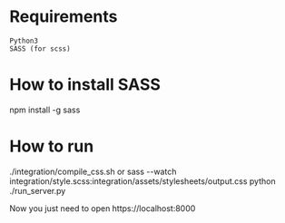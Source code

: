 # Requirements
    Python3
    SASS (for scss)

# How to install SASS
npm install -g sass

# How to run
./integration/compile_css.sh or sass --watch integration/style.scss:integration/assets/stylesheets/output.css
python ./run_server.py

Now you just need to open https://localhost:8000

